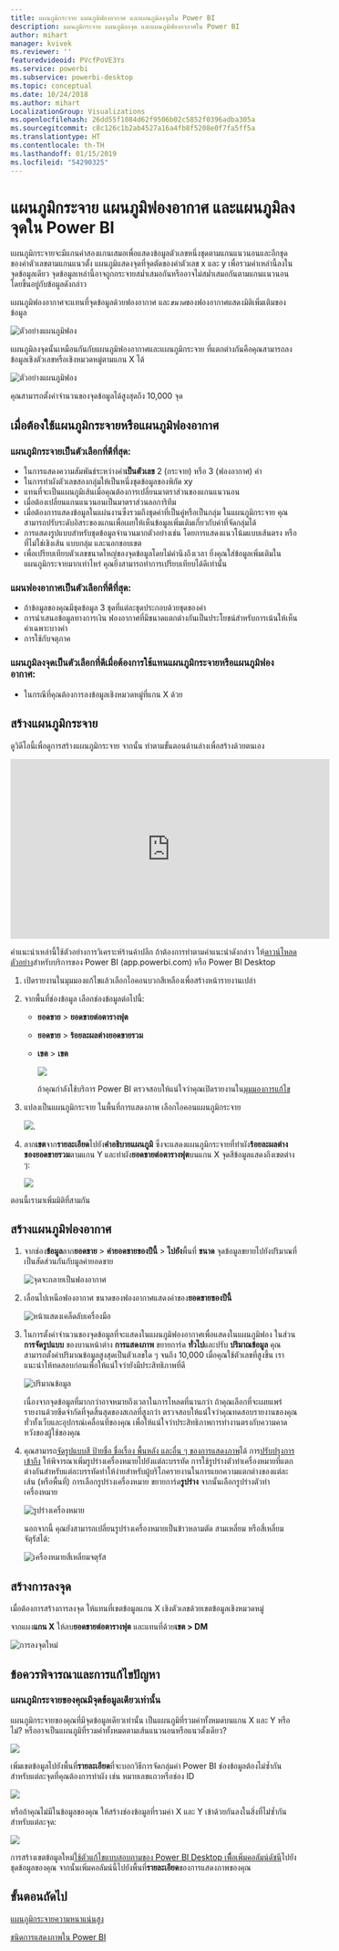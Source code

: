 ```yaml
---
title: แผนภูมิกระจาย แผนภูมิฟองอากาศ และแผนภูมิลงจุดใน Power BI
description: แผนภูมิกระจาย แผนภูมิลงจุด และแผนภูมิฟองอากาศใน Power BI
author: mihart
manager: kvivek
ms.reviewer: ''
featuredvideoid: PVcfPoVE3Ys
ms.service: powerbi
ms.subservice: powerbi-desktop
ms.topic: conceptual
ms.date: 10/24/2018
ms.author: mihart
LocalizationGroup: Visualizations
ms.openlocfilehash: 26dd55f1084d62f9506b02c5852f0396adba305a
ms.sourcegitcommit: c8c126c1b2ab4527a16a4fb8f5208e0f7fa5ff5a
ms.translationtype: HT
ms.contentlocale: th-TH
ms.lasthandoff: 01/15/2019
ms.locfileid: "54290325"
---
```

# <a name="scatter-charts-bubble-charts-and-dot-plot-charts-in-power-bi"></a>แผนภูมิกระจาย แผนภูมิฟองอากาศ และแผนภูมิลงจุดใน Power BI
แผนภูมิกระจายจะมีแกนค่าสองแกนเสมอเพื่อแสดงข้อมูลตัวเลขหนึ่งชุดตามแกนแนวนอนและอีกชุดของค่าตัวเลขตามแกนแนวตั้ง แผนภูมิแสดงจุดที่จุดตัดของค่าตัวเลข x และ y เพื่อรวมค่าเหล่านี้ลงในจุดข้อมูลเดียว จุดข้อมูลเหล่านี้อาจถูกกระจายสม่ำเสมอกันหรืออาจไม่สม่ำเสมอกันตามแกนแนวนอน โดยขึ้นอยู่กับข้อมูลดังกล่าว

แผนภูมิฟองอากาศจะแทนที่จุดข้อมูลด้วยฟองอากาศ และ*ขนาด*ของฟองอากาศแสดงมิติเพิ่มเติมของข้อมูล

![ตัวอย่างแผนภูมิฟอง](media/power-bi-visualization-scatter/power-bi-bubble-chart.png)

แผนภูมิลงจุดนั้นเหมือนกันกับแผนภูมิฟองอากาศและแผนภูมิกระจาย ที่แตกต่างกันคือคุณสามารถลงข้อมูลเชิงตัวเลขหรือเชิงหมวดหมู่ตามแกน X ได้ 

![ตัวอย่างแผนภูมิฟอง](media/power-bi-visualization-scatter/power-bi-dot-plot.png)

คุณสามารถตั้งค่าจำนวนของจุดข้อมูลได้สูงสุดถึง 10,000 จุด  

## <a name="when-to-use-a-scatter-chart-or-bubble-chart"></a>เมื่อต้องใช้แผนภูมิกระจายหรือแผนภูมิฟองอากาศ
### <a name="scatter-charts-are-a-great-choice"></a>แผนภูมิกระจายเป็นตัวเลือกที่ดีที่สุด:
* ในการแสดงความสัมพันธ์ระหว่างค่า**เป็นตัวเลข** 2 (กระจาย) หรือ 3 (ฟองอากาศ) ค่า
* ในการทำผังตัวเลขสองกลุ่มให้เป็นหนึ่งชุดข้อมูลของพิกัด xy
* แทนที่จะเป็นแผนภูมิเส้นเมื่อคุณต้องการเปลี่ยนมาตราส่วนของแกนแนวนอน    
* เมื่อต้องเปลี่ยนแกนแนวนอนเป็นมาตราส่วนลอการิทึม
* เมื่อต้องการแสดงข้อมูลในแผ่นงานซึ่งรวมถึงชุดค่าที่เป็นคู่หรือเป็นกลุ่ม ในแผนภูมิกระจาย คุณสามารถปรับระดับอิสระของแกนเพื่อเผยให้เห็นข้อมูลเพิ่มเติมเกี่ยวกับค่าที่จัดกลุ่มได้
* การแสดงรูปแบบสำหรับชุดข้อมูลจำนวนมากตัวอย่างเช่น โดยการแสดงแนวโน้มแบบเส้นตรง หรือที่ไม่ใช่เชิงเส้น แบบกลุ่ม และนอกขอบเขต
* เพื่อเปรียบเทียบตัวเลขขนาดใหญ่ของจุดข้อมูลโดยไม่คำนึงถึงเวลา  ยิ่งคุณใส่ข้อมูลเพิ่มเติมในแผนภูมิกระจายมากเท่าไหร่ คุณยิ่งสามารถทำการเปรียบเทียบได้ดีเท่านั้น

### <a name="bubble-charts-are-a-great-choice"></a>แผนฟองอากาศเป็นตัวเลือกที่ดีที่สุด:
* ถ้าข้อมูลของคุณมีชุดข้อมูล 3 ชุดที่แต่ละชุดประกอบด้วยชุดของค่า
* การนำเสนอข้อมูลทางการเงิน  ฟองอากาศที่มีขนาดแตกต่างกันเป็นประโยชน์สำหรับการเน้นให้เห็นค่าเฉพาะบางค่า
* การใช้กับจตุภาค

### <a name="dot-plot-charts-are-a-great-choice-in-place-of-a-scatter-or-bubble"></a>แผนภูมิลงจุดเป็นตัวเลือกที่ดีเมื่อต้องการใช้แทนแผนภูมิกระจายหรือแผนภูมิฟองอากาศ:
* ในกรณีที่คุณต้องการลงข้อมูลเชิงหมวดหมู่ที่แกน X ด้วย

## <a name="create-a-scatter-chart"></a>สร้างแผนภูมิกระจาย
ดูวิดีโอนี้เพื่อดูการสร้างแผนภูมิกระจาย จากนั้น ทำตามขั้นตอนด้านล่างเพื่อสร้างด้วยตนเอง

<iframe width="560" height="315" src="https://www.youtube.com/embed/PVcfPoVE3Ys?list=PL1N57mwBHtN0JFoKSR0n-tBkUJHeMP2cP" frameborder="0" allowfullscreen></iframe>


คำแนะนำเหล่านี้ใช้ตัวอย่างการวิเคราะห์ร้านค้าปลีก ถ้าต้องการทำตามคำแนะนำดังกล่าว ให้[ดาวน์โหลดตัวอย่าง](../sample-datasets.md)สำหรับบริการของ Power BI (app.powerbi.com) หรือ Power BI Desktop   

1. เปิดรายงานในมุมมองแก้ไขแล้วเลือกไอคอนบวกสีเหลืองเพื่อสร้างหน้ารายงานเปล่า
 
2. จากพื้นที่ช่องข้อมูล เลือกช่องข้อมูลต่อไปนี้:
   - **ยอดขาย** > **ยอดขายต่อตารางฟุต**
   - **ยอดขาย** > **ร้อยละผลต่างยอดขายรวม**
   - **เขต** > **เขต**

     ![](media/power-bi-visualization-scatter/power-bi-bar-chart.png)

     ถ้าคุณกำลังใช้บริการ Power BI ตรวจสอบให้แน่ใจว่าคุณเปิดรายงานใน[มุมมองการแก้ไข](../service-interact-with-a-report-in-editing-view.md)

3. แปลงเป็นแผนภูมิกระจาย ในพื้นที่การแสดงภาพ เลือกไอคอนแผนภูมิกระจาย

   ![](media/power-bi-visualization-scatter/power-bi-scatter-new.png).

4. ลาก**เขต**จาก**รายละเอียด**ไปยัง**คำอธิบายแผนภูมิ** ซึ่งจะแสดงแผนภูมิกระจายที่ทำผัง**ร้อยละผลต่างของยอดขายรวม**ตามแกน Y และทำผัง**ยอดขายต่อตารางฟุต**บนแกน X จุดสีข้อมูลแสดงถึงเขตต่าง ๆ:

    ![](media/power-bi-visualization-scatter/power-bi-scatter2.png)

ตอนนี้เรามาเพิ่มมิติที่สามกัน

## <a name="create-a-bubble-chart"></a>สร้างแผนภูมิฟองอากาศ

1. จากช่อง**ข้อมูล**ลาก**ยอดขาย** > **ค่ายอดขายของปีนี้** > **ไปยัง**พื้นที่ **ขนาด** จุดข้อมูลขยายไปยังปริมาณที่เป็นสัดส่วนกันกับมูลค่ายอดขาย
   
   ![จุดจะกลายเป็นฟองอากาศ](media/power-bi-visualization-scatter/power-bi-scatter-chart-size.png)

2. เลื่อนไปเหนือฟองอากาศ ขนาดของฟองอากาศแสดงค่าของ**ยอดขายของปีนี้**
   
    ![หน้าแสดงเคล็ดลับเครื่องมือ](media/power-bi-visualization-scatter/pbi_scatter_chart_hover.png)

3. ในการตั้งค่าจำนวนของจุดข้อมูลที่จะแสดงในแผนภูมิฟองอากาศเพื่อแสดงในแผนภูมิฟอง ในส่วน **การจัดรูปแบบ** ของบานหน้าต่าง **การแสดงภาพ** ขยายการ์ด **ทั่วไป**และปรับ **ปริมาณข้อมูล** คุณสามารถตั้งค่าปริมาณข้อมูลสูงสุดเป็นตัวเลขใด ๆ จนถึง 10,000 เมื่อคุณใช้ตัวเลขที่สูงขึ้น เราแนะนำให้ทดสอบก่อนเพื่อให้แน่ใจว่ายังมีประสิทธิภาพที่ดี 

    ![ปริมาณข้อมูล](media/power-bi-visualization-scatter/pbi_scatter_data_volume.png) 

   เนื่องจากจุดข้อมูลที่มากกว่าอาจหมายถึงเวลาในการโหลดที่นานกว่า ถ้าคุณเลือกที่จะเผยแพร่รายงานด้วยขีดจำกัดที่จุดสิ้นสุดของสเกลที่สูงกว่า ตรวจสอบให้แน่ใจว่าคุณทดสอบรายงานของคุณทั่วทั้งเว็บและอุปกรณ์เคลื่อนที่ของคุณ เพื่อให้แน่ใจว่าประสิทธิภาพการทำงานตรงกับความคาดหวังของผู้ใช้ของคุณ 

4. คุณสามารถ[จัดรูปแบบสี ป้ายชื่อ ชื่อเรื่อง พื้นหลัง และอื่น ๆ ของการแสดงภาพ](service-getting-started-with-color-formatting-and-axis-properties.md)ได้ การ[ปรับปรุงการเข้าถึง](../desktop-accessibility.md) ให้พิจารณาเพิ่มรูปร่างเครื่องหมายไปยังแต่ละบรรทัด การใช้รูปร่างตัวทำเครื่องหมายที่แตกต่างกันสำหรับแต่ละบรรทัดทำให้ง่ายสำหรับผู้บริโภครายงานในการแยกความแตกต่างของแต่ละเส้น (หรือพื้นที่) การเลือกรูปร่างเครื่องหมาย ขยายการ์ด**รูปร่าง** จากนั้นเลือกรูปร่างตัวทำเครื่องหมาย

      ![รูปร่างเครื่องหมาย](media/power-bi-visualization-scatter/pbi_scatter_marker.png)

   นอกจากนี้ คุณยังสามารถเปลี่ยนรูปร่างเครื่องหมายเป็นข้าวหลามตัด สามเหลี่ยม หรือสี่เหลี่ยมจัตุรัสได้:

   ![เครื่องหมายสี่เหลี่ยมจตุรัส](media/power-bi-visualization-scatter/pbi_scatter_chart_hover_square.png)

## <a name="create-a-dot-plot"></a>สร้างการลงจุด
เมื่อต้องการสร้างการลงจุด ให้แทนที่เขตข้อมูลแกน X เชิงตัวเลขด้วยเขตข้อมูลเชิงหมวดหมู่

จากแผง**แกน X** ให้ลบ**ยอดขายต่อตารางฟุต** และแทนที่ด้วย**เขต > DM**
   
![การลงจุดใหม่](media/power-bi-visualization-scatter/power-bi-dot-plot-squares.png)


## <a name="considerations-and-troubleshooting"></a>ข้อควรพิจารณาและการแก้ไขปัญหา

### <a name="your-scatter-chart-has-only-one-data-point"></a>**แผนภูมิกระจายของคุณมีจุดข้อมูลเดียวเท่านั้น**
แผนภูมิกระจายของคุณที่มีจุดข้อมูลเดียวเท่านั้น เป็นแผนภูมิที่รวมค่าทั้งหมดบนแกน X และ Y หรือไม่?  หรืออาจเป็นแผนภูมิที่รวมค่าทั้งหมดตามเส้นแนวนอนหรือแนวตั้งเดียว?

![](media/power-bi-visualization-scatter/pbi_scatter_tshoot1.png)

เพิ่มเขตข้อมูลไปยังพื้นที่**รายละเอียด**ที่จะบอกวิธีการจัดกลุ่มค่า Power BI ช่องข้อมูลต้องไม่ซ้ำกันสำหรับแต่ละจุดที่คุณต้องการทำผัง เช่น หมายเลขแถวหรือช่อง ID

![](media/power-bi-visualization-scatter/pbi_scatter_tshoot.png)

หรือถ้าคุณไม่มีในข้อมูลของคุณ ให้สร้างช่องข้อมูลที่รวมค่า X และ Y เข้าด้วยกันลงในสิ่งที่ไม่ซ้ำกันสำหรับแต่ละจุด:

![](media/power-bi-visualization-scatter/pbi_scatter_tshoot2.png)

การสร้างเขตข้อมูลใหม่[ใช้ตัวแก้ไขแบบสอบถามของ Power BI Desktop เพืื่อเพิ่มคอลัมน์ดัชนี](../desktop-add-custom-column.md)ไปยังชุดข้อมูลของคุณ  จากนั้นเพิ่มคอลัมน์นี้ไปยังพื้นที่**รายละเอียด**ของการแสดงภาพของคุณ

## <a name="next-steps"></a>ขั้นตอนถัดไป

[แผนภูมิกระจายความหนาแน่นสูง](desktop-high-density-scatter-charts.md)

[ชนิดการแสดงภาพใน Power BI](power-bi-visualization-types-for-reports-and-q-and-a.md)

